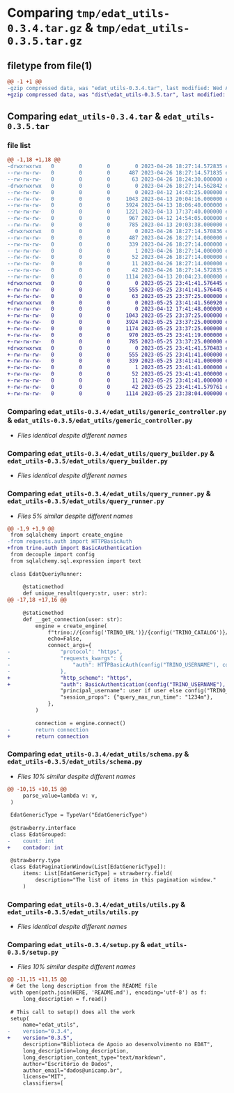 # Comparing `tmp/edat_utils-0.3.4.tar.gz` & `tmp/edat_utils-0.3.5.tar.gz`

## filetype from file(1)

```diff
@@ -1 +1 @@
-gzip compressed data, was "edat_utils-0.3.4.tar", last modified: Wed Apr 26 18:27:14 2023, max compression
+gzip compressed data, was "dist\edat_utils-0.3.5.tar", last modified: Thu May 25 23:41:41 2023, max compression
```

## Comparing `edat_utils-0.3.4.tar` & `edat_utils-0.3.5.tar`

### file list

```diff
@@ -1,18 +1,18 @@
-drwxrwxrwx   0        0        0        0 2023-04-26 18:27:14.572835 edat_utils-0.3.4/
--rw-rw-rw-   0        0        0      487 2023-04-26 18:27:14.571835 edat_utils-0.3.4/PKG-INFO
--rw-rw-rw-   0        0        0       63 2023-04-26 18:24:30.000000 edat_utils-0.3.4/README.md
-drwxrwxrwx   0        0        0        0 2023-04-26 18:27:14.562842 edat_utils-0.3.4/edat_utils/
--rw-rw-rw-   0        0        0        0 2023-04-12 14:43:25.000000 edat_utils-0.3.4/edat_utils/__init__.py
--rw-rw-rw-   0        0        0     1043 2023-04-13 20:04:16.000000 edat_utils-0.3.4/edat_utils/generic_controller.py
--rw-rw-rw-   0        0        0     3924 2023-04-13 18:06:40.000000 edat_utils-0.3.4/edat_utils/query_builder.py
--rw-rw-rw-   0        0        0     1221 2023-04-13 17:37:40.000000 edat_utils-0.3.4/edat_utils/query_runner.py
--rw-rw-rw-   0        0        0      967 2023-04-12 14:54:05.000000 edat_utils-0.3.4/edat_utils/schema.py
--rw-rw-rw-   0        0        0      785 2023-04-13 20:03:38.000000 edat_utils-0.3.4/edat_utils/utils.py
-drwxrwxrwx   0        0        0        0 2023-04-26 18:27:14.570836 edat_utils-0.3.4/edat_utils.egg-info/
--rw-rw-rw-   0        0        0      487 2023-04-26 18:27:14.000000 edat_utils-0.3.4/edat_utils.egg-info/PKG-INFO
--rw-rw-rw-   0        0        0      339 2023-04-26 18:27:14.000000 edat_utils-0.3.4/edat_utils.egg-info/SOURCES.txt
--rw-rw-rw-   0        0        0        1 2023-04-26 18:27:14.000000 edat_utils-0.3.4/edat_utils.egg-info/dependency_links.txt
--rw-rw-rw-   0        0        0       52 2023-04-26 18:27:14.000000 edat_utils-0.3.4/edat_utils.egg-info/requires.txt
--rw-rw-rw-   0        0        0       11 2023-04-26 18:27:14.000000 edat_utils-0.3.4/edat_utils.egg-info/top_level.txt
--rw-rw-rw-   0        0        0       42 2023-04-26 18:27:14.572835 edat_utils-0.3.4/setup.cfg
--rw-rw-rw-   0        0        0     1114 2023-04-13 20:04:23.000000 edat_utils-0.3.4/setup.py
+drwxrwxrwx   0        0        0        0 2023-05-25 23:41:41.576445 edat_utils-0.3.5/
+-rw-rw-rw-   0        0        0      555 2023-05-25 23:41:41.576445 edat_utils-0.3.5/PKG-INFO
+-rw-rw-rw-   0        0        0       63 2023-05-25 23:37:25.000000 edat_utils-0.3.5/README.md
+drwxrwxrwx   0        0        0        0 2023-05-25 23:41:41.560920 edat_utils-0.3.5/edat_utils/
+-rw-rw-rw-   0        0        0        0 2023-04-12 17:41:48.000000 edat_utils-0.3.5/edat_utils/__init__.py
+-rw-rw-rw-   0        0        0     1043 2023-05-25 23:37:25.000000 edat_utils-0.3.5/edat_utils/generic_controller.py
+-rw-rw-rw-   0        0        0     3924 2023-05-25 23:37:25.000000 edat_utils-0.3.5/edat_utils/query_builder.py
+-rw-rw-rw-   0        0        0     1174 2023-05-25 23:37:25.000000 edat_utils-0.3.5/edat_utils/query_runner.py
+-rw-rw-rw-   0        0        0      970 2023-05-25 23:41:19.000000 edat_utils-0.3.5/edat_utils/schema.py
+-rw-rw-rw-   0        0        0      785 2023-05-25 23:37:25.000000 edat_utils-0.3.5/edat_utils/utils.py
+drwxrwxrwx   0        0        0        0 2023-05-25 23:41:41.570483 edat_utils-0.3.5/edat_utils.egg-info/
+-rw-rw-rw-   0        0        0      555 2023-05-25 23:41:41.000000 edat_utils-0.3.5/edat_utils.egg-info/PKG-INFO
+-rw-rw-rw-   0        0        0      339 2023-05-25 23:41:41.000000 edat_utils-0.3.5/edat_utils.egg-info/SOURCES.txt
+-rw-rw-rw-   0        0        0        1 2023-05-25 23:41:41.000000 edat_utils-0.3.5/edat_utils.egg-info/dependency_links.txt
+-rw-rw-rw-   0        0        0       52 2023-05-25 23:41:41.000000 edat_utils-0.3.5/edat_utils.egg-info/requires.txt
+-rw-rw-rw-   0        0        0       11 2023-05-25 23:41:41.000000 edat_utils-0.3.5/edat_utils.egg-info/top_level.txt
+-rw-rw-rw-   0        0        0       42 2023-05-25 23:41:41.579761 edat_utils-0.3.5/setup.cfg
+-rw-rw-rw-   0        0        0     1114 2023-05-25 23:38:04.000000 edat_utils-0.3.5/setup.py
```

### Comparing `edat_utils-0.3.4/edat_utils/generic_controller.py` & `edat_utils-0.3.5/edat_utils/generic_controller.py`

 * *Files identical despite different names*

### Comparing `edat_utils-0.3.4/edat_utils/query_builder.py` & `edat_utils-0.3.5/edat_utils/query_builder.py`

 * *Files identical despite different names*

### Comparing `edat_utils-0.3.4/edat_utils/query_runner.py` & `edat_utils-0.3.5/edat_utils/query_runner.py`

 * *Files 5% similar despite different names*

```diff
@@ -1,9 +1,9 @@
 from sqlalchemy import create_engine
-from requests.auth import HTTPBasicAuth
+from trino.auth import BasicAuthentication
 from decouple import config
 from sqlalchemy.sql.expression import text
 
 class EdatQueriyRunner:
 
     @staticmethod
     def unique_result(query:str, user: str):
@@ -17,18 +17,16 @@
     
     @staticmethod
     def __get_connection(user: str):
         engine = create_engine(
             f"trino://{config('TRINO_URL')}/{config('TRINO_CATALOG')}/{config('TRINO_SCHEMA')}",
             echo=False,
             connect_args={
-                "protocol": "https",
-                "requests_kwargs": {
-                    "auth": HTTPBasicAuth(config("TRINO_USERNAME"), config("TRINO_PASSWD"))
-                },
+                "http_scheme": "https",
+                "auth": BasicAuthentication(config("TRINO_USERNAME"), config("TRINO_PASSWD")),
                 "principal_username": user if user else config("TRINO_USERNAME"),
                 "session_props": {"query_max_run_time": "1234m"},
             },
         )
 
         connection = engine.connect()
-        return connection
+        return connection
```

### Comparing `edat_utils-0.3.4/edat_utils/schema.py` & `edat_utils-0.3.5/edat_utils/schema.py`

 * *Files 10% similar despite different names*

```diff
@@ -10,15 +10,15 @@
     parse_value=lambda v: v,
 )
 
 EdatGenericType = TypeVar("EdatGenericType")
 
 @strawberry.interface
 class EdatGrouped:
-    count: int
+    contador: int
 
 @strawberry.type
 class EdatPaginationWindow(List[EdatGenericType]):
     items: List[EdatGenericType] = strawberry.field(
         description="The list of items in this pagination window."
     )
```

### Comparing `edat_utils-0.3.4/edat_utils/utils.py` & `edat_utils-0.3.5/edat_utils/utils.py`

 * *Files identical despite different names*

### Comparing `edat_utils-0.3.4/setup.py` & `edat_utils-0.3.5/setup.py`

 * *Files 10% similar despite different names*

```diff
@@ -11,15 +11,15 @@
 # Get the long description from the README file
 with open(path.join(HERE, 'README.md'), encoding='utf-8') as f:
     long_description = f.read()
 
 # This call to setup() does all the work
 setup(
     name="edat_utils",
-    version="0.3.4",
+    version="0.3.5",
     description="Biblioteca de Apoio ao desenvolvimento no EDAT",
     long_description=long_description,
     long_description_content_type="text/markdown",
     author="Escritório de Dados",
     author_email="dados@unicamp.br",
     license="MIT",
     classifiers=[
```

